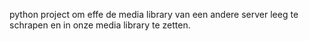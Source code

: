 python project om effe de media library van een andere server leeg te schrapen en in onze media library te zetten.